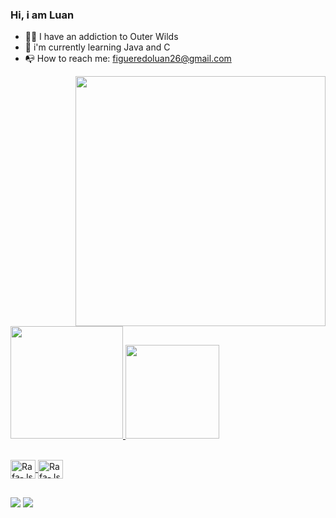 ### Hi, i am Luan

- :man_astronaut: I have an addiction to Outer Wilds
- 🔭 i'm currently learning Java and C
- :mailbox_with_no_mail: How to reach me: figueredoluan26@gmail.com

<p align="left">
    <img height="400cm" src=https://c.tenor.com/v5lxzTqe79AAAAAd/outer-wilds.gif). 

<div align="right">
  <a href="https://github.com/luanfigueredodesousa">
  <img height="180em" src="https://github-readme-stats.vercel.app/api?username=luanfigueredodesousa&show_icons=true&theme=dark&include_all_commits=true&count_private=true"/>
  <img height="150em" src="https://github-readme-stats.vercel.app/api/top-langs/?username=luanfigueredodesousa&layout=compact&langs_count=7&theme=dark"/>
      </div>
  
<div style="display: inline_block"><br>
  <img align="center" alt="Rafa-Js" height="30" width="40" src="https://cdn.jsdelivr.net/gh/devicons/devicon/icons/java/java-original.svg">
 <img align="center" alt="Rafa-Js" height="30" width="40" src="https://cdn.jsdelivr.net/gh/devicons/devicon/icons/c/c-original.svg">
  
  ##
 
<div> 
  <a href="https://www.instagram.com/figueredoluan26/" target="_blank"><img src="https://img.shields.io/badge/-Instagram-%23E4405F?style=for-the-badge&logo=instagram&logoColor=white" target="_blank"></a>
  <a href="https://www.linkedin.com/in/luanfigueredo/" target="_blank"><img src="https://img.shields.io/badge/-LinkedIn-%230077B5?style=for-the-badge&logo=linkedin&logoColor=white" target="_blank"></a> 
</div>

